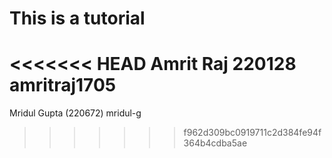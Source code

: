 # This is a tutorial
<<<<<<< HEAD
Amrit Raj
220128
amritraj1705
=======
Mridul Gupta (220672)  mridul-g
>>>>>>> f962d309bc0919711c2d384fe94f364b4cdba5ae
